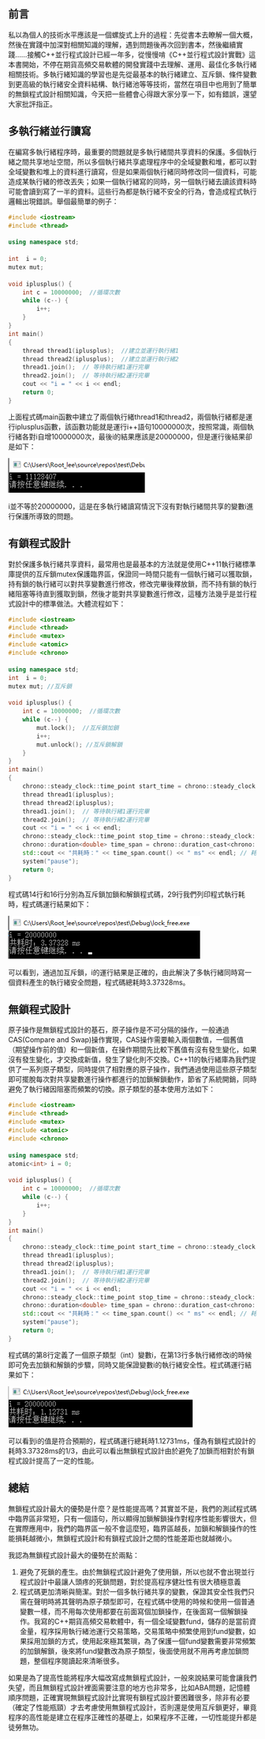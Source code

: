 ## 前言

私以為個人的技術水平應該是一個螺旋式上升的過程：先從書本去瞭解一個大概，然後在實踐中加深對相關知識的理解，遇到問題後再次回到書本，然後繼續實踐……接觸C++並行程式設計已經一年多，從慢慢啃《C++並行程式設計實戰》這本書開始，不停在期貨高頻交易軟體的開發實踐中去理解、運用、最佳化多執行緒相關技術。多執行緒知識的學習也是先從最基本的執行緒建立、互斥鎖、條件變數到更高級的執行緒安全資料結構、執行緒池等等技術，當然在項目中也用到了簡單的無鎖程式設計相關知識，今天把一些體會心得跟大家分享一下，如有錯誤，還望大家批評指正。

## 多執行緒並行讀寫

在編寫多執行緒程序時，最重要的問題就是多執行緒間共享資料的保護。多個執行緒之間共享地址空間，所以多個執行緒共享處理程序中的全域變數和堆，都可以對全域變數和堆上的資料進行讀寫，但是如果兩個執行緒同時修改同一個資料，可能造成某執行緒的修改丟失；如果一個執行緒寫的同時，另一個執行緒去讀該資料時可能會讀到寫了一半的資料。這些行為都是執行緒不安全的行為，會造成程式執行邏輯出現錯誤。舉個最簡單的例子：

```cpp
#include <iostream>
#include <thread>

using namespace std;

int  i = 0;
mutex mut;

void iplusplus() {
    int c = 10000000;  //循環次數
    while (c--) {
        i++;
    }
}
int main()
{
    thread thread1(iplusplus);  //建立並運行執行緒1
    thread thread2(iplusplus);  //建立並運行執行緒2
    thread1.join();  // 等待執行緒1運行完畢
    thread2.join();  // 等待執行緒2運行完畢
    cout << "i = " << i << endl;
    return 0;
}
```

上面程式碼main函數中建立了兩個執行緒thread1和thread2，兩個執行緒都是運行iplusplus函數，該函數功能就是運行i++語句10000000次，按照常識，兩個執行緒各對i自增10000000次，最後i的結果應該是20000000，但是運行後結果卻是如下：

![img](images/v2-031d9901f4adb2325eac0efb9380812d_720w.webp)

i並不等於20000000，這是在多執行緒讀寫情況下沒有對執行緒間共享的變數i進行保護所導致的問題。

## 有鎖程式設計

對於保護多執行緒共享資料，最常用也是最基本的方法就是使用C++11執行緒標準庫提供的互斥鎖mutex保護臨界區，保證同一時間只能有一個執行緒可以獲取鎖，持有鎖的執行緒可以對共享變數進行修改，修改完畢後釋放鎖，而不持有鎖的執行緒阻塞等待直到獲取到鎖，然後才能對共享變數進行修改，這種方法幾乎是並行程式設計中的標準做法。大體流程如下：

```cpp
#include <iostream>
#include <thread>
#include <mutex>
#include <atomic>
#include <chrono>

using namespace std;
int  i = 0;
mutex mut; //互斥鎖

void iplusplus() {
    int c = 10000000;  //循環次數
    while (c--) {
        mut.lock();  //互斥鎖加鎖
        i++;
        mut.unlock(); //互斥鎖解鎖
    }
}
int main()
{
    chrono::steady_clock::time_point start_time = chrono::steady_clock::now();//開始時間
    thread thread1(iplusplus);
    thread thread2(iplusplus);
    thread1.join();  // 等待執行緒1運行完畢
    thread2.join();  // 等待執行緒2運行完畢
    cout << "i = " << i << endl;
    chrono::steady_clock::time_point stop_time = chrono::steady_clock::now();//結束時間
    chrono::duration<double> time_span = chrono::duration_cast<chrono::microseconds>(stop_time - start_time);
    std::cout << "共耗時：" << time_span.count() << " ms" << endl; // 耗時
    system("pause");
    return 0;
}
```

程式碼14行和16行分別為互斥鎖加鎖和解鎖程式碼，29行我們列印程式執行耗時，程式碼運行結果如下：

![img](images/v2-2ecdc6816641dec702b50b329d925d13_720w.webp)

可以看到，通過加互斥鎖，i的運行結果是正確的，由此解決了多執行緒同時寫一個資料產生的執行緒安全問題，程式碼總耗時3.37328ms。

## 無鎖程式設計

原子操作是無鎖程式設計的基石，原子操作是不可分隔的操作，一般通過CAS(Compare and
Swap)操作實現，CAS操作需要輸入兩個數值，一個舊值（期望操作前的值）和一個新值，在操作期間先比較下舊值有沒有發生變化，如果沒有發生變化，才交換成新值，發生了變化則不交換。C++11的執行緒庫為我們提供了一系列原子類型，同時提供了相對應的原子操作，我們通過使用這些原子類型即可擺脫每次對共享變數進行操作都進行的加鎖解鎖動作，節省了系統開銷，同時避免了執行緒因阻塞而頻繁的切換。原子類型的基本使用方法如下：

```cpp
#include <iostream>
#include <thread>
#include <mutex>
#include <atomic>
#include <chrono>

using namespace std;
atomic<int> i = 0;

void iplusplus() {
    int c = 10000000;  //循環次數
    while (c--) {
        i++;
    }
}
int main()
{
    chrono::steady_clock::time_point start_time = chrono::steady_clock::now();//開始時間
    thread thread1(iplusplus);
    thread thread2(iplusplus);
    thread1.join();  // 等待執行緒1運行完畢
    thread2.join();  // 等待執行緒2運行完畢
    cout << "i = " << i << endl;
    chrono::steady_clock::time_point stop_time = chrono::steady_clock::now();//結束時間
    chrono::duration<double> time_span = chrono::duration_cast<chrono::microseconds>(stop_time - start_time);
    std::cout << "共耗時：" << time_span.count() << " ms" << endl; // 耗時
    system("pause");
    return 0;
}
```

程式碼的第8行定義了一個原子類型（int）變數i，在第13行多執行緒修改i的時候即可免去加鎖和解鎖的步驟，同時又能保證變數i的執行緒安全性。程式碼運行結果如下：

![img](images/v2-3b9ca8e34703c8daa7493486f01cbcbe_720w.webp)

可以看到i的值是符合預期的，程式碼運行總耗時1.12731ms，僅為有鎖程式設計的耗時3.37328ms的1/3，由此可以看出無鎖程式設計由於避免了加鎖而相對於有鎖程式設計提高了一定的性能。

## 總結

無鎖程式設計最大的優勢是什麼？是性能提高嗎？其實並不是，我們的測試程式碼中臨界區非常短，只有一個語句，所以顯得加鎖解鎖操作對程序性能影響很大，但在實際應用中，我們的臨界區一般不會這麼短，臨界區越長，加鎖和解鎖操作的性能損耗越微小，無鎖程式設計和有鎖程式設計之間的性能差距也就越微小。

我認為無鎖程式設計最大的優勢在於兩點：

1. 避免了死鎖的產生。由於無鎖程式設計避免了使用鎖，所以也就不會出現並行程式設計中最讓人頭疼的死鎖問題，對於提高程序健壯性有很大積極意義
2. 程式碼更加清晰與簡潔。對於一個多執行緒共享的變數，保證其安全性我們只需在聲明時將其聲明為原子類型即可，在程式碼中使用的時候和使用一個普通變數一樣，而不用每次使用都要在前面寫個加鎖操作，在後面寫一個解鎖操作。我寫的C++期貨高頻交易軟體中，有一個全域變數fund，儲存的是當前資金量，程序採用執行緒池運行交易策略，交易策略中頻繁使用到fund變數，如果採用加鎖的方式，使用起來極其繁瑣，為了保護一個fund變數需要非常頻繁的加鎖解鎖，後來將fund變數改為原子類型，後面使用就不用再考慮加鎖問題，整個程序閱讀起來清晰很多。

如果是為了提高性能將程序大幅改寫成無鎖程式設計，一般來說結果可能會讓我們失望，而且無鎖程式設計裡面需要注意的地方也非常多，比如ABA問題，記憶體順序問題，正確實現無鎖程式設計比實現有鎖程式設計要困難很多，除非有必要（確定了性能瓶頸）才去考慮使用無鎖程式設計，否則還是使用互斥鎖更好，畢竟程序的高性能是建立在程序正確性的基礎上，如果程序不正確，一切性能提升都是徒勞無功。